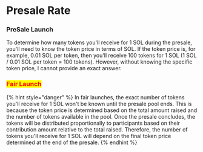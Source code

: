 # Presale Rate

### PreSale Launch

To determine how many tokens you'll receive for 1 SOL during the presale, you'll need to know the token price in terms of SOL. If the token price is, for example, 0.01 SOL per token, then you'll receive 100 tokens for 1 SOL (1 SOL / 0.01 SOL per token = 100 tokens). However, without knowing the specific token price, I cannot provide an exact answer.

### &#x20;<mark style="color:red;">Fair Launch</mark>&#x20;

{% hint style="danger" %}
In fair launches, the exact number of tokens you'll receive for 1 SOL won't be known until the presale pool ends. This is because the token price is determined based on the total amount raised and the number of tokens available in the pool. Once the presale concludes, the tokens will be distributed proportionally to participants based on their contribution amount relative to the total raised. Therefore, the number of tokens you'll receive for 1 SOL will depend on the final token price determined at the end of the presale.
{% endhint %}
